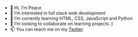 - 👋 Hi, I’m Peace
- 👀 I’m interested in full stack web development
- 🌱 I’m currently learning HTML, CSS, JavaScript and Python
- 💞️ I’m looking to collaborate on learning projects :)
- 📫 You can reach me on my [Twitter](https://twitter.com/__thatpeacegirl).

<!---
thatpeacegirl/thatpeacegirl is a ✨ special ✨ repository because its `README.md` (this file) appears on your GitHub profile.
You can click the Preview link to take a look at your changes.
--->
